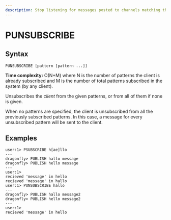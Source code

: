 ```yaml
---
description: Stop listening for messages posted to channels matching the given patterns
---
```


# PUNSUBSCRIBE

## Syntax

    PUNSUBSCRIBE [pattern [pattern ...]]

**Time complexity:** O(N+M) where N is the number of patterns the client is already subscribed and M is the number of total patterns subscribed in the system (by any client).

Unsubscribes the *client* from the given patterns, or from all of them if none is
given.

When no patterns are specified, the client is unsubscribed from all the
previously subscribed patterns.
In this case, a message for every unsubscribed pattern will be sent to the
client.

## Examples

```shell
user:1> PSUBSCRIBE h[ae]llo
---
dragonfly> PUBLISH hallo message
dragonfly> PUBLISH hello message
---
user:1>
recieved 'message' in hello
recieved 'message' in hallo
user:1> PUNSUBSCRIBE hallo
---
dragonfly> PUBLISH hallo message2
dragonfly> PUBLISH hello message2
---
user:1>
recieved 'message' in hello
```
